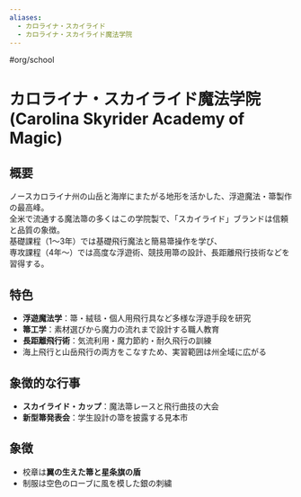```yaml
---
aliases:
  - カロライナ・スカイライド
  - カロライナ・スカイライド魔法学院
---
```


#org/school 
# カロライナ・スカイライド魔法学院 (Carolina Skyrider Academy of Magic)

## 概要
ノースカロライナ州の山岳と海岸にまたがる地形を活かした、浮遊魔法・箒製作の最高峰。  
全米で流通する魔法箒の多くはこの学院製で、「スカイライド」ブランドは信頼と品質の象徴。  
基礎課程（1〜3年）では基礎飛行魔法と簡易箒操作を学び、  
専攻課程（4年〜）では高度な浮遊術、競技用箒の設計、長距離飛行技術などを習得する。

## 特色
- **浮遊魔法学**：箒・絨毯・個人用飛行具など多様な浮遊手段を研究  
- **箒工学**：素材選びから魔力の流れまで設計する職人教育  
- **長距離飛行術**：気流利用・魔力節約・耐久飛行の訓練  
- 海上飛行と山岳飛行の両方をこなすため、実習範囲は州全域に広がる

## 象徴的な行事
- **スカイライド・カップ**：魔法箒レースと飛行曲技の大会  
- **新型箒発表会**：学生設計の箒を披露する見本市

## 象徴
- 校章は**翼の生えた箒と星条旗の盾**
- 制服は空色のローブに風を模した銀の刺繍
